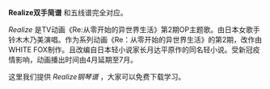 

**Realize双手简谱** 和五线谱完全对应。

_Realize_
是TV动画《Re:从零开始的异世界生活》第2期OP主题歌。由日本女歌手铃木木乃美演唱。作为系列动画《Re：从零开始的异世界生活》的第2期，改作由WHITE
FOX制作。且改编自日本轻小说家长月达平原作的同名轻小说。受新冠疫情影响，动画播出时间由4月延期至7月。

这里我们提供 _Realize钢琴谱_ ，大家可以免费下载学习。


